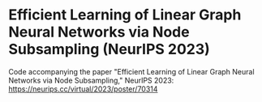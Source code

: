# Efficient Learning of Linear Graph Neural Networks via Node Subsampling (NeurIPS 2023)

Code accompanying the paper "Efficient Learning of Linear Graph Neural Networks via Node Subsampling," NeurIPS 2023:
https://neurips.cc/virtual/2023/poster/70314
